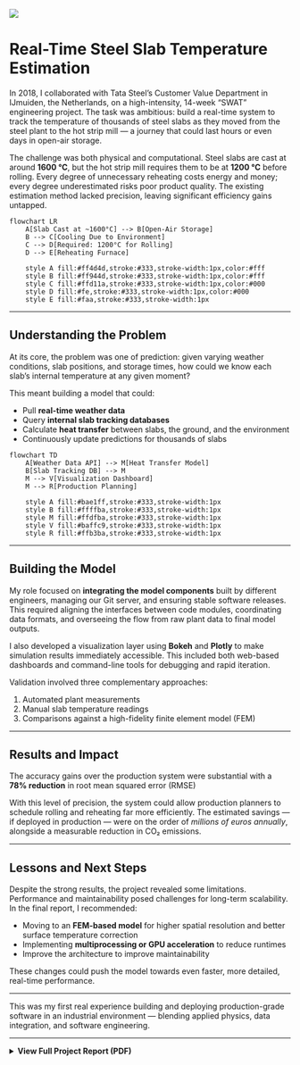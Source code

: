 ![](https://cfoyer.com/media/ektaras.webp)

# Real-Time Steel Slab Temperature Estimation

In 2018, I collaborated with Tata Steel’s Customer Value Department in IJmuiden, the Netherlands, on a high-intensity, 14-week “SWAT” engineering project. The task was ambitious: build a real-time system to track the temperature of thousands of steel slabs as they moved from the steel plant to the hot strip mill — a journey that could last hours or even days in open-air storage.

The challenge was both physical and computational. Steel slabs are cast at around **1600 °C**, but the hot strip mill requires them to be at **1200 °C** before rolling. Every degree of unnecessary reheating costs energy and money; every degree underestimated risks poor product quality. The existing estimation method lacked precision, leaving significant efficiency gains untapped.

```mermaid
flowchart LR
    A[Slab Cast at ~1600°C] --> B[Open-Air Storage]
    B --> C[Cooling Due to Environment]
    C --> D[Required: 1200°C for Rolling]
    D --> E[Reheating Furnace]

    style A fill:#ff4d4d,stroke:#333,stroke-width:1px,color:#fff
    style B fill:#ff944d,stroke:#333,stroke-width:1px,color:#fff
    style C fill:#ffd11a,stroke:#333,stroke-width:1px,color:#000
    style D fill:#fe,stroke:#333,stroke-width:1px,color:#000
    style E fill:#faa,stroke:#333,stroke-width:1px

```

---

## Understanding the Problem

At its core, the problem was one of prediction: given varying weather conditions, slab positions, and storage times, how could we know each slab’s internal temperature at any given moment?

This meant building a model that could:
- Pull **real-time weather data**
- Query **internal slab tracking databases**
- Calculate **heat transfer** between slabs, the ground, and the environment
- Continuously update predictions for thousands of slabs

```mermaid
flowchart TD
    A[Weather Data API] --> M[Heat Transfer Model]
    B[Slab Tracking DB] --> M
    M --> V[Visualization Dashboard]
    M --> R[Production Planning]
    
    style A fill:#bae1ff,stroke:#333,stroke-width:1px
    style B fill:#ffffba,stroke:#333,stroke-width:1px
    style M fill:#ffdfba,stroke:#333,stroke-width:1px
    style V fill:#baffc9,stroke:#333,stroke-width:1px
    style R fill:#ffb3ba,stroke:#333,stroke-width:1px
```

---

## Building the Model

My role focused on **integrating the model components** built by different engineers, managing our Git server, and ensuring stable software releases. This required aligning the interfaces between code modules, coordinating data formats, and overseeing the flow from raw plant data to final model outputs.

I also developed a visualization layer using **Bokeh** and **Plotly** to make simulation results immediately accessible. This included both web-based dashboards and command-line tools for debugging and rapid iteration.

Validation involved three complementary approaches:
1. Automated plant measurements
2. Manual slab temperature readings
3. Comparisons against a high-fidelity finite element model (FEM)

---

## Results and Impact

The accuracy gains over the production system were substantial with a **78% reduction** in root mean squared error (RMSE)  

With this level of precision, the system could allow production planners to schedule rolling and reheating far more efficiently. The estimated savings — if deployed in production — were on the order of *millions of euros annually*, alongside a measurable reduction in CO₂ emissions.

---

## Lessons and Next Steps

Despite the strong results, the project revealed some limitations. Performance and maintainability posed challenges for long-term scalability. In the final report, I recommended:

- Moving to an **FEM-based model** for higher spatial resolution and better surface temperature correction
- Implementing **multiprocessing or GPU acceleration** to reduce runtimes
- Improve the architecture to improve maintainability

These changes could push the model towards even faster, more detailed, real-time performance.

---

This was my first real experience building and deploying production-grade software in an industrial environment — blending applied physics, data integration, and software engineering.

---

<details>
  <summary><strong>View Full Project Report (PDF)</strong></summary>
  <iframe 
    src="https://media.licdn.com/dms/document/media/v2/C4D2DAQH0Ktxv9VQ5Cw/profile-treasury-document-pdf-analyzed/profile-treasury-document-pdf-analyzed/0/1583811683388?e=1755734400&v=beta&t=qfkEPxC88MNKtKV2CES7IoK3l38sCQiiSrJHv1K67qM" 
    width="100%" 
    height="600px" 
    style="border:none; margin-top:10px;">
  </iframe>
</details>
